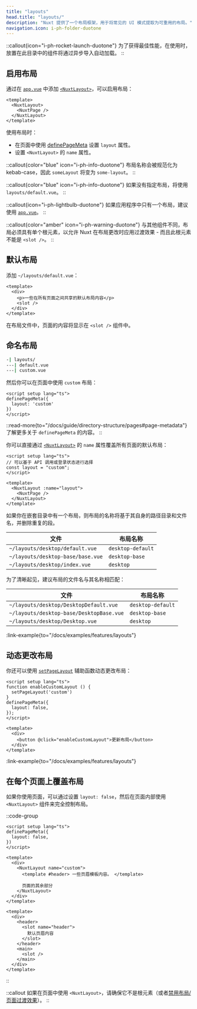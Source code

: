 ```yaml
---
title: "layouts"
head.title: "layouts/"
description: "Nuxt 提供了一个布局框架，用于将常见的 UI 模式提取为可重用的布局。"
navigation.icon: i-ph-folder-duotone
---
```


::callout{icon="i-ph-rocket-launch-duotone"}
为了获得最佳性能，在使用时，放置在此目录中的组件将通过异步导入自动加载。
::

## 启用布局

通过在 [`app.vue`](/docs/guide/directory-structure/app) 中添加 [`<NuxtLayout>`](/docs/api/components/nuxt-layout)，可以启用布局：

```vue [app.vue]
<template>
  <NuxtLayout>
    <NuxtPage />
  </NuxtLayout>
</template>
```

使用布局时：
- 在页面中使用 [definePageMeta](/docs/api/utils/define-page-meta) 设置 `layout` 属性。
- 设置 `<NuxtLayout>` 的 `name` 属性。

::callout{color="blue" icon="i-ph-info-duotone"}
布局名称会被规范化为 kebab-case，因此 `someLayout` 将变为 `some-layout`。
::

::callout{color="blue" icon="i-ph-info-duotone"}
如果没有指定布局，将使用 `layouts/default.vue`。
::

::callout{icon="i-ph-lightbulb-duotone"}
如果应用程序中只有一个布局，建议使用 [`app.vue`](/docs/guide/directory-structure/app)。
::

::callout{color="amber" icon="i-ph-warning-duotone"}
与其他组件不同，布局必须具有单个根元素，以允许 Nuxt 在布局更改时应用过渡效果 - 而且此根元素不能是 `<slot />`。
::

## 默认布局

添加 `~/layouts/default.vue`：

```vue [layouts/default.vue]
<template>
  <div>
    <p>一些在所有页面之间共享的默认布局内容</p>
    <slot />
  </div>
</template>
```

在布局文件中，页面的内容将显示在 `<slot />` 组件中。

## 命名布局

```bash [目录结构]
-| layouts/
---| default.vue
---| custom.vue
```

然后你可以在页面中使用 `custom` 布局：

```vue [pages/about.vue]
<script setup lang="ts">
definePageMeta({
  layout: 'custom'
})
</script>
```

::read-more{to="/docs/guide/directory-structure/pages#page-metadata"}
了解更多关于 `definePageMeta` 的内容。
::

你可以直接通过 [`<NuxtLayout>`](/docs/api/components/nuxt-layout) 的 `name` 属性覆盖所有页面的默认布局：

```vue [app.vue]
<script setup lang="ts">
// 可以基于 API 调用或登录状态进行选择
const layout = "custom";
</script>

<template>
  <NuxtLayout :name="layout">
    <NuxtPage />
  </NuxtLayout>
</template>
```

如果你在嵌套目录中有一个布局，则布局的名称将基于其自身的路径目录和文件名，并删除重复的段。

文件 | 布局名称
-- | --
`~/layouts/desktop/default.vue` | `desktop-default`
`~/layouts/desktop-base/base.vue` | `desktop-base`
`~/layouts/desktop/index.vue` | `desktop`

为了清晰起见，建议布局的文件名与其名称相匹配：

文件 | 布局名称
-- | --
`~/layouts/desktop/DesktopDefault.vue` | `desktop-default`
`~/layouts/desktop-base/DesktopBase.vue` | `desktop-base`
`~/layouts/desktop/Desktop.vue` | `desktop`

:link-example{to="/docs/examples/features/layouts"}

## 动态更改布局

你还可以使用 [`setPageLayout`](/docs/api/utils/set-page-layout) 辅助函数动态更改布局：

```vue
<script setup lang="ts">
function enableCustomLayout () {
  setPageLayout('custom')
}
definePageMeta({
  layout: false,
});
</script>

<template>
  <div>
    <button @click="enableCustomLayout">更新布局</button>
  </div>
</template>
```

:link-example{to="/docs/examples/features/layouts"}

## 在每个页面上覆盖布局

如果你使用页面，可以通过设置 `layout: false`，然后在页面内部使用 `<NuxtLayout>` 组件来完全控制布局。

::code-group

```vue [pages/index.vue]
<script setup lang="ts">
definePageMeta({
  layout: false,
})
</script>

<template>
  <div>
    <NuxtLayout name="custom">
      <template #header> 一些页眉模板内容。 </template>

      页面的其余部分
    </NuxtLayout>
  </div>
</template>
```

```vue [layouts/custom.vue]
<template>
  <div>
    <header>
      <slot name="header">
        默认页眉内容
      </slot>
    </header>
    <main>
      <slot />
    </main>
  </div>
</template>
```

::

::callout
如果在页面中使用 `<NuxtLayout>`，请确保它不是根元素（或者[禁用布局/页面过渡效果](/docs/getting-started/transitions#disable-transitions)）。
::
